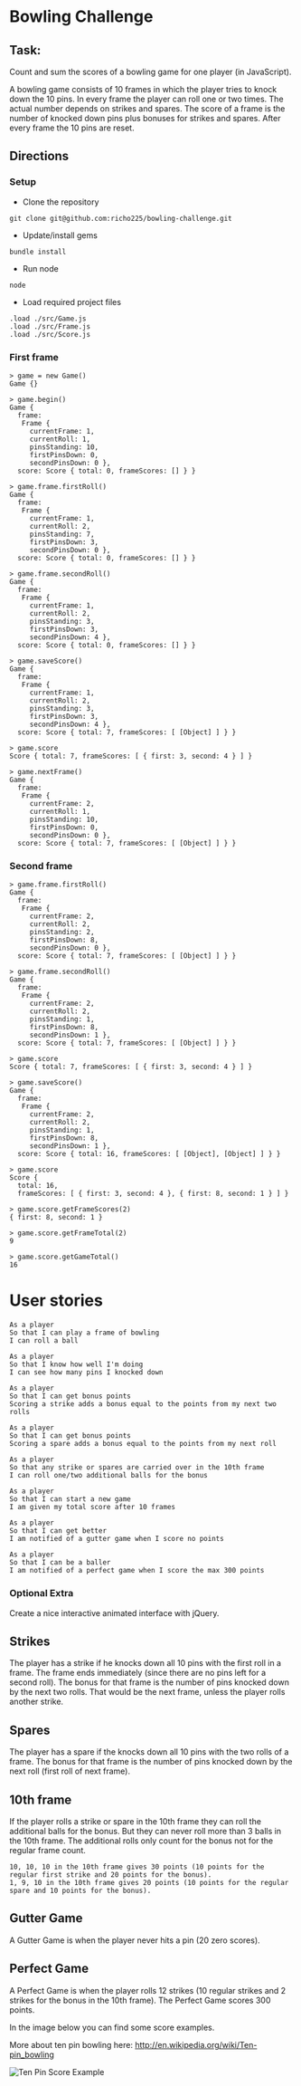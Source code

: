 
Bowling Challenge
=================

Task:
-----

Count and sum the scores of a bowling game for one player (in JavaScript).

A bowling game consists of 10 frames in which the player tries to knock down the 10 pins. In every frame the player can roll one or two times. The actual number depends on strikes and spares. The score of a frame is the number of knocked down pins plus bonuses for strikes and spares. After every frame the 10 pins are reset.

## Directions

### Setup

* Clone the repository
```
git clone git@github.com:richo225/bowling-challenge.git
```
* Update/install gems
```
bundle install
```
* Run node
```
node
```
* Load required project files
```
.load ./src/Game.js
.load ./src/Frame.js
.load ./src/Score.js
```

### First frame

```
> game = new Game()
Game {}

> game.begin()
Game {
  frame:
   Frame {
     currentFrame: 1,
     currentRoll: 1,
     pinsStanding: 10,
     firstPinsDown: 0,
     secondPinsDown: 0 },
  score: Score { total: 0, frameScores: [] } }

> game.frame.firstRoll()
Game {
  frame:
   Frame {
     currentFrame: 1,
     currentRoll: 2,
     pinsStanding: 7,
     firstPinsDown: 3,
     secondPinsDown: 0 },
  score: Score { total: 0, frameScores: [] } }

> game.frame.secondRoll()
Game {
  frame:
   Frame {
     currentFrame: 1,
     currentRoll: 2,
     pinsStanding: 3,
     firstPinsDown: 3,
     secondPinsDown: 4 },
  score: Score { total: 0, frameScores: [] } }

> game.saveScore()
Game {
  frame:
   Frame {
     currentFrame: 1,
     currentRoll: 2,
     pinsStanding: 3,
     firstPinsDown: 3,
     secondPinsDown: 4 },
  score: Score { total: 7, frameScores: [ [Object] ] } }

> game.score
Score { total: 7, frameScores: [ { first: 3, second: 4 } ] }

> game.nextFrame()
Game {
  frame:
   Frame {
     currentFrame: 2,
     currentRoll: 1,
     pinsStanding: 10,
     firstPinsDown: 0,
     secondPinsDown: 0 },
  score: Score { total: 7, frameScores: [ [Object] ] } }
```
### Second frame
```
> game.frame.firstRoll()
Game {
  frame:
   Frame {
     currentFrame: 2,
     currentRoll: 2,
     pinsStanding: 2,
     firstPinsDown: 8,
     secondPinsDown: 0 },
  score: Score { total: 7, frameScores: [ [Object] ] } }

> game.frame.secondRoll()
Game {
  frame:
   Frame {
     currentFrame: 2,
     currentRoll: 2,
     pinsStanding: 1,
     firstPinsDown: 8,
     secondPinsDown: 1 },
  score: Score { total: 7, frameScores: [ [Object] ] } }

> game.score
Score { total: 7, frameScores: [ { first: 3, second: 4 } ] }

> game.saveScore()
Game {
  frame:
   Frame {
     currentFrame: 2,
     currentRoll: 2,
     pinsStanding: 1,
     firstPinsDown: 8,
     secondPinsDown: 1 },
  score: Score { total: 16, frameScores: [ [Object], [Object] ] } }

> game.score
Score {
  total: 16,
  frameScores: [ { first: 3, second: 4 }, { first: 8, second: 1 } ] }

> game.score.getFrameScores(2)
{ first: 8, second: 1 }

> game.score.getFrameTotal(2)
9

> game.score.getGameTotal()
16
```

# User stories

```
As a player
So that I can play a frame of bowling
I can roll a ball
```
```
As a player
So that I know how well I'm doing
I can see how many pins I knocked down
```
```
As a player
So that I can get bonus points
Scoring a strike adds a bonus equal to the points from my next two rolls
```
```
As a player
So that I can get bonus points
Scoring a spare adds a bonus equal to the points from my next roll
```
```
As a player
So that any strike or spares are carried over in the 10th frame
I can roll one/two additional balls for the bonus
```
```
As a player
So that I can start a new game
I am given my total score after 10 frames
```
```
As a player
So that I can get better
I am notified of a gutter game when I score no points
```
```
As a player
So that I can be a baller
I am notified of a perfect game when I score the max 300 points
```

### Optional Extra

Create a nice interactive animated interface with jQuery.

## Strikes

The player has a strike if he knocks down all 10 pins with the first roll in a frame. The frame ends immediately (since there are no pins left for a second roll). The bonus for that frame is the number of pins knocked down by the next two rolls. That would be the next frame, unless the player rolls another strike.

## Spares

The player has a spare if the knocks down all 10 pins with the two rolls of a frame. The bonus for that frame is the number of pins knocked down by the next roll (first roll of next frame).

## 10th frame

If the player rolls a strike or spare in the 10th frame they can roll the additional balls for the bonus. But they can never roll more than 3 balls in the 10th frame. The additional rolls only count for the bonus not for the regular frame count.

    10, 10, 10 in the 10th frame gives 30 points (10 points for the regular first strike and 20 points for the bonus).
    1, 9, 10 in the 10th frame gives 20 points (10 points for the regular spare and 10 points for the bonus).

## Gutter Game

A Gutter Game is when the player never hits a pin (20 zero scores).

## Perfect Game

A Perfect Game is when the player rolls 12 strikes (10 regular strikes and 2 strikes for the bonus in the 10th frame). The Perfect Game scores 300 points.

In the image below you can find some score examples.

More about ten pin bowling here: http://en.wikipedia.org/wiki/Ten-pin_bowling

![Ten Pin Score Example](images/example_ten_pin_scoring.png)
